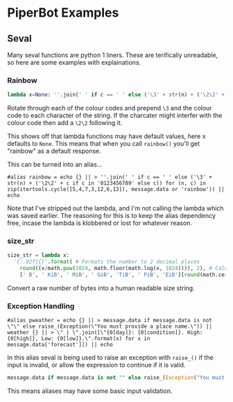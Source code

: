 # PiperBot Examples

## Seval

Many seval functions are python 1 liners. These are terifically unreadable, so
here are some examples with explainations.


### Rainbow

```py
lambda x=None: ''.join(' ' if c == ' ' else ('\3' + str(n) + ('\2\2' + c if c in '0123456789' else c)) for (n, c) in zip(itertools.cycle([5,4,7,3,12,6,13]), x or 'rainbow'))
```

Rotate through each of the colour codes and prepend `\3` and the colour code to
each character of the string. If the charcater might interfer with the colour
code then add a `\2\2` following it.

This shows off that lambda functions may have default values, here x defaults to
`None`. This means that when you call `rainbow()` you'll get "rainbow" as a
default response.

This can be turned into an alias...

```
#alias rainbow = echo {} || > ''.join(' ' if c == ' ' else ('\3' + str(n) + ('\2\2' + c if c in '0123456789' else c)) for (n, c) in zip(itertools.cycle([5,4,7,3,12,6,13]), message.data or 'rainbow')) || echo
```

Note that I've stripped out the lambda, and I'm not calling the lambda which was
saved earlier. The reasoning for this is to keep the alias dependency free,
incase the lambda is klobbered or lost for whatever reason.


### size_str

```py
size_str = lambda x:
  '{:.02f}{}'.format( # Formats the number to 2 decimal places
    round((x/math.pow(1024, math.floor(math.log(x, 1024)))), 2), # Calculates the number
    [' B', ' KiB', ' MiB', ' GiB', 'TiB', ' PiB', 'EiB'][round(math.ceil(math.log(x, 1024)))]) # Calculates the unit
```

Convert a raw number of bytes into a human readable size string.

### Exception Handling

```
#alias pweather = echo {} || > message.data if message.data is not \"\" else raise_(Exception(\"You must provide a place name.\")) || weather {} || > \" | \".join([\"{0[day]}: {0[condition]}. High: {0[high]}, Low: {0[low]}.\".format(x) for x in message.data['forecast']]) || echo
```

In this alias seval is being used to raise an exception with `raise_()` if the
input is invalid, or allow the expression to continue if it is valid.

```py
message.data if message.data is not "" else raise_(Exception("You must provide a place name."))
```

This means aliases may have some basic input validation.

